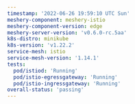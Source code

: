 ```yaml
---
timestamp: '2022-06-26 19:59:10 UTC Sun'
meshery-component: meshery-istio
meshery-component-version: edge
meshery-server-version: 'v0.6.0-rc.5aa'
k8s-distro: minikube
k8s-version: 'v1.22.2'
service-mesh: istio
service-mesh-version: '1.14.1'
tests:
  pod/istiod: 'Running'
  pod/istio-egressgateway: 'Running'
  pod/istio-ingressgateway: 'Running'
overall-status: 'passing'
---
```

